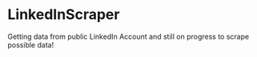 # LinkedInScraper
Getting data from public LinkedIn Account and still on progress to scrape possible data!
